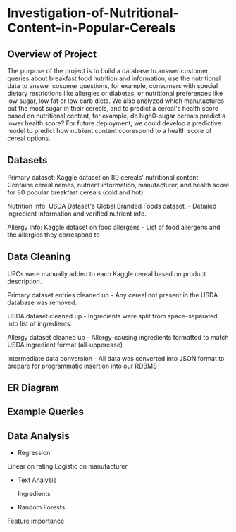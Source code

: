 # Investigation-of-Nutritional-Content-in-Popular-Cereals

## Overview of Project
The purpose of the project is to build a database to answer customer queries about breakfast food nutrition and information, use the nutritional data to answer cosumer questions, for example, consumers with special dietary restrictions like allergies or diabetes, or nutritional preferences like low sugar, low fat or low carb diets. 
We also analyzed which manutactures put the most sugar in their cereals, and to predict a cereal's health score based on nutritional content, for example, do high0-sugar cereals predict a lower health score? For future deployment, we could develop a predictive model to predict how nutrient content coorespond to a health score of cereal options.



## Datasets

Primary dataset: Kaggle dataset on 80 cereals' nutritional content - Contains cereal names, nutrient information, manufacturer, and health score for 80 popular breakfast cereals (cold and hot).

Nutrition Info: USDA Dataset's Global Branded Foods dataset. - Detailed ingredient information and verified nutrient info.


Allergy Info: Kaggle dataset on food allergens - List of food allergens and the allergies they correspond to



## Data Cleaning

UPCs were manually added to each Kaggle cereal based on product description.

Primary dataset entries cleaned up - Any cereal not present in the USDA database was removed.

USDA dataset cleaned up - Ingredients were split from space-separated into list of ingredients.

Allergy dataset cleaned up - Allergy-causing ingredients formatted to match USDA ingredient format (all-uppercase)

Intermediate data conversion - All data was converted into JSON format to prepare for programmatic insertion into our RDBMS


## ER Diagram



##  Example Queries





## Data Analysis
* Regression

Linear on rating
Logistic on manufacturer

* Text Analysis

  Ingredients
  
* Random Forests

Feature importance







